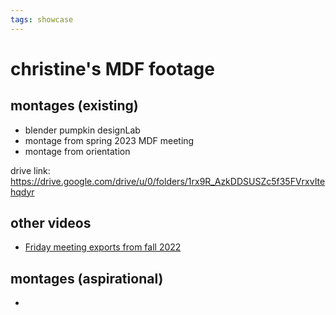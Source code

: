 ```yaml
---
tags: showcase
---
```


# christine's MDF footage

## montages (existing)
* blender pumpkin designLab 
* montage from spring 2023 MDF meeting
* montage from orientation

drive link: https://drive.google.com/drive/u/0/folders/1rx9R_AzkDDSUSZc5f35FVrxvItehqdyr

## other videos
* [Friday meeting exports from fall 2022](https://drive.google.com/drive/u/0/folders/1ZnontWyST_FhXfpA3wicbEb2ga3ilU5M)

## montages (aspirational)
* 